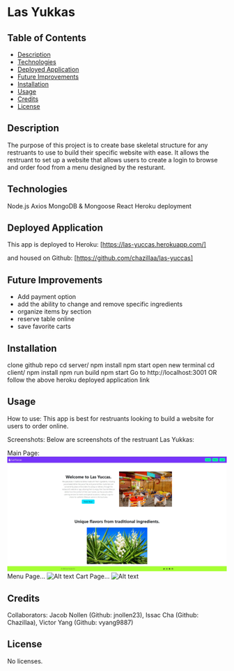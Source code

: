 # Las Yukkas

## Table of Contents

- [Description](#description)
- [Technologies](#technologies)
- [Deployed Application](#deplyed-application)
- [Future Improvements](#future-improvements)
- [Installation](#installation)
- [Usage](#usage)
- [Credits](#credits)
- [License](#license)

## Description
The purpose of this project is to create base skeletal structure for any restruants to use to build their specific website with ease.
It allows the restruant to set up a website that allows users to create a login to browse and order food from a menu designed by the resturant. 

## Technologies
Node.js
Axios
MongoDB & Mongoose
React
Heroku deployment

## Deployed Application
This app is deployed to Heroku: [https://las-yuccas.herokuapp.com/]

and housed on Github: [https://github.com/chazillaa/las-yuccas]

## Future Improvements
- Add payment option
- add the ability to change and remove specific ingredients
- organize items by section
- reserve table online
- save favorite carts

## Installation
clone github repo
cd server/
npm install
npm start
open new terminal
cd client/
npm install
npm run build
npm start
Go to http://localhost:3001
OR follow the above heroku deployed application link

## Usage
How to use: This app is best for restruants looking to build a website for users to order online.

Screenshots:
Below are screenshots of the restruant Las Yukkas:

Main Page: ![Alt text](readmePreview/homepage.jpg)
Menu Page... ![Alt text](readmePreview/menupage.jpg)
Cart Page... ![Alt text](readmePreview/cartpage.png)

## Credits
Collaborators:
Jacob Nollen (Github: jnollen23), Issac Cha (Github: Chazillaa), Victor Yang (Github: vyang9887)

## License
No licenses.

